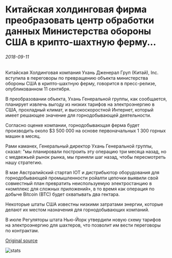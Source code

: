 # Китайская холдинговая фирма преобразовать центр обработки данных Министерства обороны США в крипто-шахтную ферму...

###### 2018-09-11

Китайская Холдинговая компания Ухань Дженерал Груп (Китай), Inc. вступила в переговоры по превращению объекта министерства обороны США в крипто-шахтную ферму, говорится в пресс-релизе, опубликованном 11 сентября.

В преобразовании объекта, Ухань Генеральной группы, как сообщается, планирует извлечь выгоду из низких тарифов на электроэнергию в США, прохладный климат, и высокоскоростной Интернет, который имеет решающее значение для горнодобывающей деятельности.

Согласно оценке компании, горнодобывающая ферма будет производить около $3 500 000 на основе первоначальных 1 300 горных машин в месяц.

Рами каманех, Генеральный директор Ухань Генеральной группы, сказал: "мы планировали построить эту операцию три месяца назад, но с медвежьей рынок рынка, мы приняли шаг назад, чтобы пересмотреть нашу стратегию.

В мае Австралийский стартап IOT и дистрибьютор оборудования для горнодобывающей промышленности ройалти цепочки выявили свой совместный план превратить неиспользуемую электростанцию в «комплекс для сложных приложений», в то время как операция по добыче Bitcoin (BTC) будет охватывать два гектара.

Некоторые штаты США известны низкими затратами энергии, которые делают их местом назначения для горнодобывающих компаний.

В июле Регуляторы штата Нью-Йорк утвердили новую схему тарифов на электроэнергию для шахтеров, что позволит им вести переговоры по контрактам.

[Original source](https://cointelegraph.com/news/chinese-holding-firm-to-convert-us-defense-department-data-center-into-crypto-mining-farm)

![stats](https://c.statcounter.com/11760860/0/a89fa40b/1/ "stats")